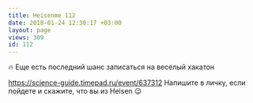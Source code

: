 ```yaml
---
title: Heisenme 112
date: 2018-01-24 12:30:17 +03:00
layout: page
views: 309
id: 112
---
```


🔥 Еще есть последний шанс записаться на веселый хакатон 

https://science-guide.timepad.ru/event/637312
Напишите в личку, если пойдете и скажите, что вы из Heisen 😉


